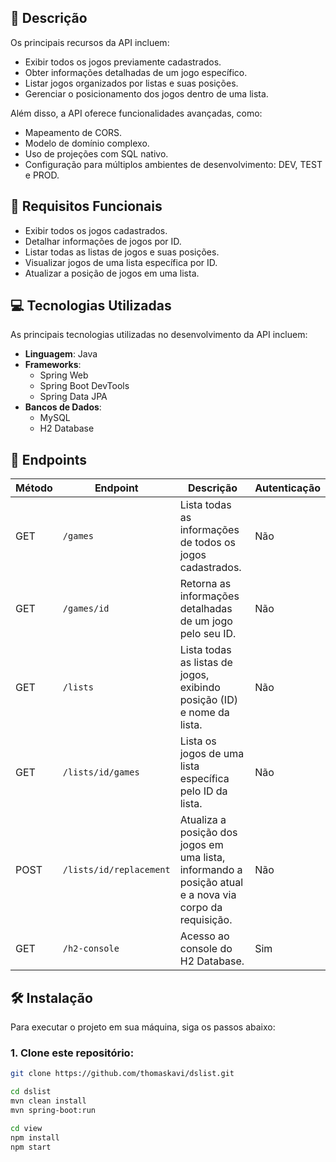 ## 📃 Descrição

Os principais recursos da API incluem:

- Exibir todos os jogos previamente cadastrados.
- Obter informações detalhadas de um jogo específico.
- Listar jogos organizados por listas e suas posições.
- Gerenciar o posicionamento dos jogos dentro de uma lista.

Além disso, a API oferece funcionalidades avançadas, como:

- Mapeamento de CORS.
- Modelo de domínio complexo.
- Uso de projeções com SQL nativo.
- Configuração para múltiplos ambientes de desenvolvimento: DEV, TEST e PROD.

## 📌 Requisitos Funcionais

- Exibir todos os jogos cadastrados.
- Detalhar informações de jogos por ID.
- Listar todas as listas de jogos e suas posições.
- Visualizar jogos de uma lista específica por ID.
- Atualizar a posição de jogos em uma lista.

## 💻 Tecnologias Utilizadas

As principais tecnologias utilizadas no desenvolvimento da API incluem:

- **Linguagem**: Java
- **Frameworks**: 
  - Spring Web
  - Spring Boot DevTools
  - Spring Data JPA
- **Bancos de Dados**:
  - MySQL
  - H2 Database

## 📍 Endpoints

| Método | Endpoint                     | Descrição                                                                                       | Autenticação |
|--------|-------------------------------|-------------------------------------------------------------------------------------------------|--------------|
| GET    | `/games`                     | Lista todas as informações de todos os jogos cadastrados.                                       | Não          |
| GET    | `/games/id`                 | Retorna as informações detalhadas de um jogo pelo seu ID.                                       | Não          |
| GET    | `/lists`                     | Lista todas as listas de jogos, exibindo posição (ID) e nome da lista.                          | Não          |
| GET    | `/lists/id/games`           | Lista os jogos de uma lista específica pelo ID da lista.                                        | Não          |
| POST   | `/lists/id/replacement`     | Atualiza a posição dos jogos em uma lista, informando a posição atual e a nova via corpo da requisição. | Não          |
| GET    | `/h2-console`                | Acesso ao console do H2 Database.                                                              | Sim          |

## 🛠️ Instalação

Para executar o projeto em sua máquina, siga os passos abaixo:

### 1. Clone este repositório:

```bash
git clone https://github.com/thomaskavi/dslist.git

cd dslist
mvn clean install
mvn spring-boot:run

cd view
npm install
npm start
